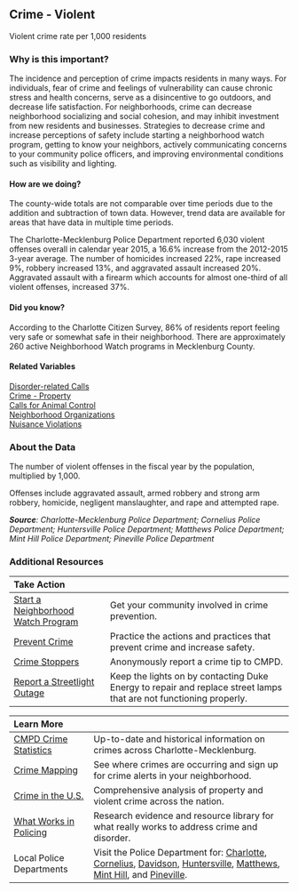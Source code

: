 ## Crime - Violent
Violent crime rate per 1,000 residents

### Why is this important?
The incidence and perception of crime impacts residents in many ways. For individuals, fear of crime and feelings of vulnerability can cause chronic stress and health concerns, serve as a disincentive to go outdoors, and decrease life satisfaction. For neighborhoods, crime can decrease neighborhood socializing and social cohesion, and may inhibit investment from new residents and businesses. Strategies to decrease crime and increase perceptions of safety include starting a neighborhood watch program, getting to know your neighbors, actively communicating concerns to your community police officers, and improving environmental conditions such as visibility and lighting. 

#### How are we doing?
The county-wide totals are not comparable over time periods due to the addition and subtraction of town data. However, trend data are available for areas that have data in multiple time periods. 

The Charlotte-Mecklenburg Police Department reported 6,030 violent offenses overall in calendar year 2015, a 16.6% increase from the 2012-2015 3-year average. The number of homicides increased 22%, rape increased 9%, robbery increased 13%, and aggravated assault increased 20%. Aggravated assault with a firearm which accounts for almost one-third of all violent offenses, increased 37%.

#### Did you know?
According to the Charlotte Citizen Survey, 86% of residents report feeling very safe or somewhat safe in their neighborhood. There are approximately 260 active Neighborhood Watch programs in Mecklenburg County.

#### Related Variables
<a href="javascript:void(0)" onclick="changeMetric('m60')">Disorder-related Calls</a>  
<a href="javascript:void(0)" onclick="changeMetric('m59')">Crime - Property</a>  
<a href="javascript:void(0)" onclick="changeMetric('m61')">Calls for Animal Control</a>  
<a href="javascript:void(0)" onclick="changeMetric('m73')">Neighborhood Organizations</a>  
<a href="javascript:void(0)" onclick="changeMetric('m32')">Nuisance Violations</a>  

### About the Data
The number of violent offenses in the fiscal year by the population, multiplied by 1,000. 

Offenses include aggravated assault, armed robbery and strong arm robbery, homicide, negligent manslaughter, and rape and attempted rape. 

_**Source**: Charlotte-Mecklenburg Police Department; Cornelius Police Department; Huntersville Police Department; Matthews Police Department; Mint Hill Police Department; Pineville Police Department_

### Additional Resources
|Take Action |     |
|:- |:- |
|[Start a Neighborhood Watch Program](http://charmeck.org/city/charlotte/CMPD/safety/NeighborhoodWatch/Pages/default.aspx) |Get your community involved in crime prevention.
|[Prevent Crime](http://charmeck.org/city/charlotte/CMPD/safety/SafetyPrevention/Pages/default.aspx)|Practice the actions and practices that prevent crime and increase safety.
| [Crime Stoppers](http://charmeck.org/city/charlotte/CMPD/safety/CrimeStoppers/Pages/default.aspx) |Anonymously report a crime tip to CMPD.
|[Report a Streetlight Outage](https://www.duke-energy.com/north-carolina-business/products/lighting/request-light-repair.asp) |Keep the lights on by contacting Duke Energy to repair and replace street lamps that are not functioning properly.

|Learn More |     |
|:- |:- |
|[CMPD Crime Statistics](http://charmeck.org/city/charlotte/CMPD/safety/CrimeStat/Pages/default.aspx)|Up-to-date and historical information on crimes across Charlotte-Mecklenburg.
|[Crime Mapping](http://www.crimemapping.com/map/agency/65) |See where crimes are occurring and sign up for crime alerts in your neighborhood. 
|[Crime in the U.S.](http://www.fbi.gov/stats-services/crimestats)|Comprehensive analysis of property and violent crime across the nation.
|[What Works in Policing](http://cebcp.org/evidence-based-policing/what-works-in-policing/) |Research evidence and resource library for what really works to address crime and disorder.
|Local Police Departments|Visit the Police Department for: [Charlotte](http://charmeck.org/city/charlotte/CMPD/Pages/default.aspx), [Cornelius](http://www.cornelius.org/index.aspx?nid=189), [Davidson](http://www.ci.davidson.nc.us/index.aspx?NID=126), [Huntersville](http://www.huntersville.org/Departments/Police.aspx), [Matthews](http://matthewsnc.gov/pview.aspx?id=20737&catID=567), [Mint Hill](http://www.minthill.com/police_department.php?Police-Department-1), and [Pineville](http://www.pinevillencpolice.com/).